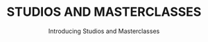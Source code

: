 ---
subtitle: Introducing Studios and Masterclasses
title: STUDIOS AND MASTERCLASSES 
afterTitle: Studios and masterclasses
type: edde
permalink: Permalink for Studios and Masterclasses
subheader: If you study musical performance you may have participated in studios and masterclasses. When you or your team needs to elevate performance, or just 'tune up' some basic skills or strategies for delivering value from technology, join a curated studio or masterclass to tackle your trickiest passages.
---